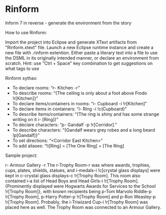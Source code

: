 # Rinform
Inform 7 in reverse - generate the environment from the story

How to use Rinform:

Import the project into Eclipse and generate XText artifacts from "Rinform.xtext" file.
Launch a new Eclipse runtime instance and create a new file with .rinform extention.
Either paste a literary text into a file to use the DSML in its originally intended
manner, or declare an environment from scratch.
Hint: use "Ctrl + Space" key combination to get suggestions on what tags to use

Rinform sythax:
- To declare rooms: “r- Kitchen -r” 
- To describe rooms: “{The ceiling is only about a foot above Frodo !r[Kitchen]}” 
- To declare items/containers in rooms: “i- Cupboard -i !r[Kitchen]” 
- To declare items in containers: “i- Ring -i !c(Cupboard)” 
- To describe items/containers: “{The ring is shiny and has some strange writing on it i- [Ring]}” 
- To declare characters: “p- Gandalf -p !r[Corridor].” 
- To describe characters: “{Gandalf wears grey robes and a long beard !p[Gandalf]}” 
- To set directions: “\<Corridor East Kitchen>”  
- To add aliases: “!i[Ring] = [The One Ring] = [The Ring] 

Sample project:

r- Armour Gallery -r
<Armour Gallery East Trophy Room>
The r-Trophy Room-r was where awards, trophies, cups, plates, shields, 
statues, and i-medals-i !c[crystal glass displays] were kept 
in c-crystal glass displays-c !r[Trophy Room]. This room 
also contained i-a list of Head Boys and Head Girls-i !r[Trophy Room]. 
{Prominently displayed were Hogwarts Awards for Services to the School !r[Trophy Room]}, 
with known recipients being p-Tom Marvolo Riddle-p !r[Trophy Room], 
p-Harry Potter-p !r[Trophy Room] and 
p-Ron Weasley-p !r[Trophy Room]. Probably, the i-Triwizard Cup-i !r[Trophy Room] was placed 
here as well. The Trophy Room was connected to an Armour Gallery.
